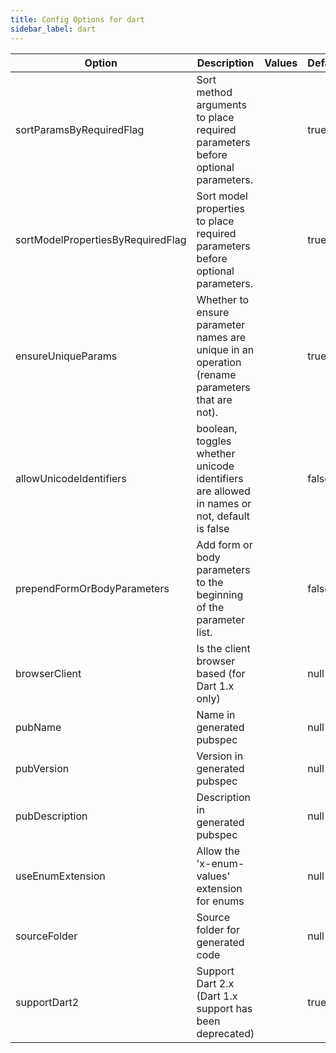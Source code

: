 ```yaml
---
title: Config Options for dart
sidebar_label: dart
---
```


| Option | Description | Values | Default |
| ------ | ----------- | ------ | ------- |
|sortParamsByRequiredFlag|Sort method arguments to place required parameters before optional parameters.| |true|
|sortModelPropertiesByRequiredFlag|Sort model properties to place required parameters before optional parameters.| |true|
|ensureUniqueParams|Whether to ensure parameter names are unique in an operation (rename parameters that are not).| |true|
|allowUnicodeIdentifiers|boolean, toggles whether unicode identifiers are allowed in names or not, default is false| |false|
|prependFormOrBodyParameters|Add form or body parameters to the beginning of the parameter list.| |false|
|browserClient|Is the client browser based (for Dart 1.x only)| |null|
|pubName|Name in generated pubspec| |null|
|pubVersion|Version in generated pubspec| |null|
|pubDescription|Description in generated pubspec| |null|
|useEnumExtension|Allow the 'x-enum-values' extension for enums| |null|
|sourceFolder|Source folder for generated code| |null|
|supportDart2|Support Dart 2.x (Dart 1.x support has been deprecated)| |true|
